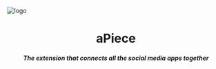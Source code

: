 ![logo](https://raw.githubusercontent.com/JBYT27/aPiece/main/media/logo.jpeg)

<h1 align="center"> aPiece </h1> 
<h5 align="center"> The extension that connects all the social media apps together </h5>

